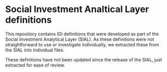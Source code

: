 # Social Investment Analtical Layer definitions

This repository contains IDI definitions that were developed as part of the Social Investment Analytical Layer (SIAL). As these definitions were not straightforward to use or investigate individually, we extracted these from the SIAL into individual files.

These definitions have not been updated since the release of the SIAL, just extracted for ease of review.
